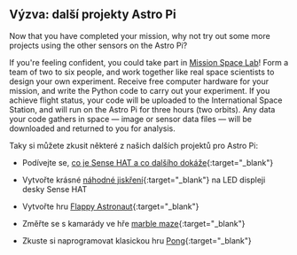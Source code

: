 ## Výzva: další projekty Astro Pi

Now that you have completed your mission, why not try out some more projects using the other sensors on the Astro Pi?

If you're feeling confident, you could take part in [Mission Space Lab](https://astro-pi.org/missions/space-lab/)! Form a team of two to six people, and work together like real space scientists to design your own experiment. Receive free computer hardware for your mission, and write the Python code to carry out your experiment. If you achieve flight status, your code will be uploaded to the International Space Station, and will run on the Astro Pi for three hours (two orbits). Any data your code gathers in space — image or sensor data files — will be downloaded and returned to you for analysis.

Taky si můžete zkusit některé z našich dalších projektů pro Astro Pi:

+ Podívejte se, [co je Sense HAT a co dalšího dokáže](https://projects.raspberrypi.org/cs-CZ/projects/getting-started-with-the-sense-hat){:target="_blank"}

+ Vytvořte krásné [náhodné jiskření](https://projects.raspberrypi.org/cs-CZ/projects/sense-hat-random-sparkles){:target="_blank"} na LED displeji desky Sense HAT

+ Vytvořte hru [Flappy Astronaut](https://projects.raspberrypi.org/cs-CZ/projects/flappy-astronaut){:target="_blank"}

+ Změřte se s kamarády ve hře [marble maze](https://projects.raspberrypi.org/cs-CZ/projects/sense-hat-marble-maze){:target="_blank"}

+ Zkuste si naprogramovat klasickou hru [Pong](https://projects.raspberrypi.org/cs-CZ/projects/sense-hat-pong){:target="_blank"}
